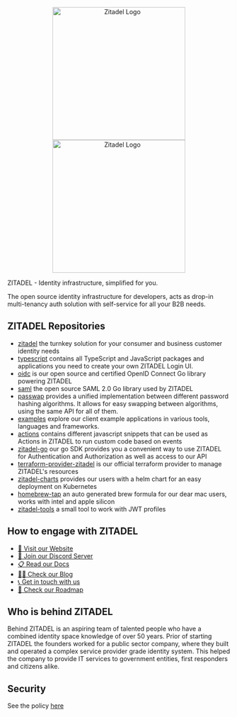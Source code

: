 <p align="center">
    <img src="https://user-images.githubusercontent.com/9879976/200943022-883194a9-1d7f-4507-a248-bf163317c8ba.svg#gh-light-mode-only" alt="Zitadel Logo" width="300px" height="auto" />
    <img src="https://user-images.githubusercontent.com/9879976/200943036-2fea2cba-454f-447a-a203-bc318c93fbdf.svg#gh-dark-mode-only" alt="Zitadel Logo" width="300px" height="auto" />
</p>

ZITADEL - Identity infrastructure, simplified for you.

The open source identity infrastructure for developers, acts as drop-in multi-tenancy auth solution with self-service for all your B2B needs.

## ZITADEL Repositories

- [zitadel](https://github.com/zitadel/zitadel) the turnkey solution for your consumer and business customer identity needs
- [typescript](https://github.com/zitadel/typescript) contains all TypeScript and JavaScript packages and applications you need to create your own ZITADEL Login UI.
- [oidc](https://github.com/zitadel/oidc) is our open source and certified OpenID Connect Go library powering ZITADEL
- [saml](https://github.com/zitadel/saml) the open source SAML 2.0 Go library used by ZITADEL
- [passwap](https://github.com/zitadel/passwap) provides a unified implementation between different password hashing algorithms. It allows for easy swapping between algorithms, using the same API for all of them.
- [examples](https://github.com/search?q=topic%3Aexamples+org%3Azitadel&type=repositories&s=updated&o=desc) explore our client example applications in various tools, languages and frameworks.
- [actions](https://github.com/zitadel/actions) contains different javascript snippets that can be used as Actions in ZITADEL to run custom code based on events
- [zitadel-go](https://github.com/zitadel/zitadel-go) our go SDK provides you a convenient way to use ZITADEL for Authentication and Authorization as well as access to our API
- [terraform-provider-zitadel](https://github.com/zitadel/terraform-provider-zitadel) is our official terraform provider to manage ZITADEL's resources
- [zitadel-charts](https://github.com/zitadel/zitadel-charts) provides our users with a helm chart for an easy deployment on Kubernetes
- [homebrew-tap](https://github.com/zitadel/homebrew-tap) an auto generated brew formula for our dear mac users, works with intel and apple silicon
- [zitadel-tools](https://github.com/zitadel/zitadel-tools) a small tool to work with JWT profiles

## How to engage with ZITADEL

- [🏡 Visit our Website](https://zitadel.com)
- [💬 Join our Discord Server](https://zitadel.com/chat)
- [📋 Read our Docs](https://zitadel.com/docs)
- [🧑‍💻 Check our Blog](https://zitadel.com/blog)
- [📞 Get in touch with us](https://zitadel.com/contact/)
- [📅 Check our Roadmap](https://zitadel.com/roadmap/)

## Who is behind ZITADEL

Behind ZITADEL is an aspiring team of talented people who have a combined identity space knowledge of over 50 years.
Prior of starting ZITADEL the founders worked for a public sector company,
where they built and operated a complex service provider grade identity system.
This helped the company to provide IT services to government entities, first responders and citizens alike.

## Security

See the policy [here](https://github.com/zitadel/zitadel/blob/main/SECURITY.md)
